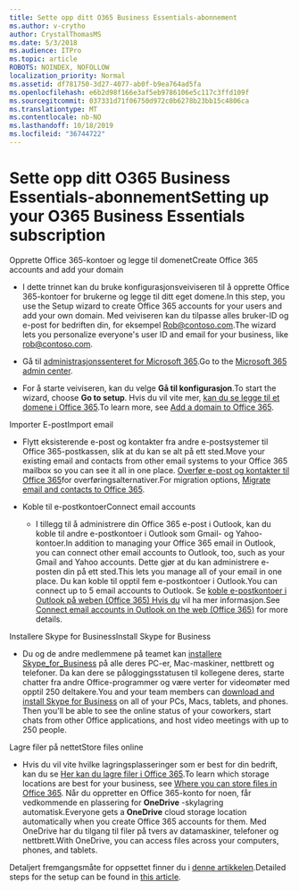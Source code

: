 ```yaml
---
title: Sette opp ditt O365 Business Essentials-abonnement
ms.author: v-crytho
author: CrystalThomasMS
ms.date: 5/3/2018
ms.audience: ITPro
ms.topic: article
ROBOTS: NOINDEX, NOFOLLOW
localization_priority: Normal
ms.assetid: df781750-3d27-4077-ab0f-b9ea764ad5fa
ms.openlocfilehash: e6b2d98f166e3af5eb9786106e5c117c3ffd109f
ms.sourcegitcommit: 037331d71f06750d972c0b6278b23bb15c4806ca
ms.translationtype: MT
ms.contentlocale: nb-NO
ms.lasthandoff: 10/18/2019
ms.locfileid: "36744722"
---
```

# <a name="setting-up-your-o365-business-essentials-subscription"></a><span data-ttu-id="69a85-102">Sette opp ditt O365 Business Essentials-abonnement</span><span class="sxs-lookup"><span data-stu-id="69a85-102">Setting up your O365 Business Essentials subscription</span></span>

<span data-ttu-id="69a85-103">Opprette Office 365-kontoer og legge til domenet</span><span class="sxs-lookup"><span data-stu-id="69a85-103">Create Office 365 accounts and add your domain</span></span>
  
- <span data-ttu-id="69a85-104">I dette trinnet kan du bruke konfigurasjonsveiviseren til å opprette Office 365-kontoer for brukerne og legge til ditt eget domene.</span><span class="sxs-lookup"><span data-stu-id="69a85-104">In this step, you use the Setup wizard to create Office 365 accounts for your users and add your own domain.</span></span> <span data-ttu-id="69a85-105">Med veiviseren kan du tilpasse alles bruker-ID og e-post for bedriften din, for eksempel [Rob@contoso.com](mailto:rob@contoso.com).</span><span class="sxs-lookup"><span data-stu-id="69a85-105">The wizard lets you personalize everyone's user ID and email for your business, like [rob@contoso.com](mailto:rob@contoso.com).</span></span>
    
- <span data-ttu-id="69a85-106">Gå til [administrasjonssenteret for Microsoft 365](https://login.partner.microsoftonline.cn/).</span><span class="sxs-lookup"><span data-stu-id="69a85-106">Go to the [Microsoft 365 admin center](https://login.partner.microsoftonline.cn/).</span></span>
    
- <span data-ttu-id="69a85-107">For å starte veiviseren, kan du velge **Gå til konfigurasjon**.</span><span class="sxs-lookup"><span data-stu-id="69a85-107">To start the wizard, choose **Go to setup**.</span></span> <span data-ttu-id="69a85-108">Hvis du vil vite mer, [kan du se legge til et domene i Office 365](https://docs.microsoft.com/office365/admin/setup/add-domain).</span><span class="sxs-lookup"><span data-stu-id="69a85-108">To learn more, see [Add a domain to Office 365](https://docs.microsoft.com/office365/admin/setup/add-domain).</span></span>
    
<span data-ttu-id="69a85-109">Importer E-post</span><span class="sxs-lookup"><span data-stu-id="69a85-109">Import email</span></span>
  
- <span data-ttu-id="69a85-110">Flytt eksisterende e-post og kontakter fra andre e-postsystemer til Office 365-postkassen, slik at du kan se alt på ett sted.</span><span class="sxs-lookup"><span data-stu-id="69a85-110">Move your existing email and contacts from other email systems to your Office 365 mailbox so you can see it all in one place.</span></span> <span data-ttu-id="69a85-111">[Overfør e-post og kontakter til Office 365](https://docs.microsoft.com/office365/admin/setup/migrate-email-and-contacts-admin)for overføringsalternativer.</span><span class="sxs-lookup"><span data-stu-id="69a85-111">For migration options, [Migrate email and contacts to Office 365](https://docs.microsoft.com/office365/admin/setup/migrate-email-and-contacts-admin).</span></span>
    
- <span data-ttu-id="69a85-112">Koble til e-postkontoer</span><span class="sxs-lookup"><span data-stu-id="69a85-112">Connect email accounts</span></span>
    
  - <span data-ttu-id="69a85-113">I tillegg til å administrere din Office 365 e-post i Outlook, kan du koble til andre e-postkontoer i Outlook som Gmail- og Yahoo-kontoer.</span><span class="sxs-lookup"><span data-stu-id="69a85-113">In addition to managing your Office 365 email in Outlook, you can connect other email accounts to Outlook, too, such as your Gmail and Yahoo accounts.</span></span> <span data-ttu-id="69a85-114">Dette gjør at du kan administrere e-posten din på ett sted.</span><span class="sxs-lookup"><span data-stu-id="69a85-114">This lets you manage all of your email in one place.</span></span> <span data-ttu-id="69a85-115">Du kan koble til opptil fem e-postkontoer i Outlook.</span><span class="sxs-lookup"><span data-stu-id="69a85-115">You can connect up to 5 email accounts to Outlook.</span></span> <span data-ttu-id="69a85-116">Se [koble e-postkontoer i Outlook på weben (Office 365) Hvis du](https://support.office.com/Article/Connect-email-accounts-in-Outlook-on-the-web-Office-365-d7012ff0-924f-4f78-8aca-c3912d886c4d) vil ha mer informasjon.</span><span class="sxs-lookup"><span data-stu-id="69a85-116">See [Connect email accounts in Outlook on the web (Office 365)](https://support.office.com/Article/Connect-email-accounts-in-Outlook-on-the-web-Office-365-d7012ff0-924f-4f78-8aca-c3912d886c4d) for more details.</span></span> 
    
<span data-ttu-id="69a85-117">Installere Skype for Business</span><span class="sxs-lookup"><span data-stu-id="69a85-117">Install Skype for Business</span></span>
  
- <span data-ttu-id="69a85-p105">Du og de andre medlemmene på teamet kan [installere Skype_for_Business](https://support.office.com/Article/download-and-install-Skype-for-Business-8a0d4da8-9d58-44f9-9759-5c8f340cb3fb) på alle deres PC-er, Mac-maskiner, nettbrett og telefoner. Da kan dere se påloggingsstatusen til kollegene deres, starte chatter fra andre Office-programmer og være verter for videomøter med opptil 250 deltakere.</span><span class="sxs-lookup"><span data-stu-id="69a85-p105">You and your team members can [download and install Skype for Business](https://support.office.com/Article/download-and-install-Skype-for-Business-8a0d4da8-9d58-44f9-9759-5c8f340cb3fb) on all of your PCs, Macs, tablets, and phones. Then you'll be able to see the online status of your coworkers, start chats from other Office applications, and host video meetings with up to 250 people.</span></span> 
    
<span data-ttu-id="69a85-120">Lagre filer på nettet</span><span class="sxs-lookup"><span data-stu-id="69a85-120">Store files online</span></span>
  
- <span data-ttu-id="69a85-121">Hvis du vil vite hvilke lagringsplasseringer som er best for din bedrift, kan du se [Her kan du lagre filer i Office 365](https://support.office.com/article/c7c20284-bc94-47f4-9728-d28e9daf0790.aspx).</span><span class="sxs-lookup"><span data-stu-id="69a85-121">To learn which storage locations are best for your business, see [Where you can store files in Office 365](https://support.office.com/article/c7c20284-bc94-47f4-9728-d28e9daf0790.aspx).</span></span> <span data-ttu-id="69a85-122">Når du oppretter en Office 365-konto for noen, får vedkommende en plassering for **OneDrive** -skylagring automatisk.</span><span class="sxs-lookup"><span data-stu-id="69a85-122">Everyone gets a **OneDrive** cloud storage location automatically when you create Office 365 accounts for them.</span></span> <span data-ttu-id="69a85-123">Med OneDrive har du tilgang til filer på tvers av datamaskiner, telefoner og nettbrett.</span><span class="sxs-lookup"><span data-stu-id="69a85-123">With OneDrive, you can access files across your computers, phones, and tablets.</span></span> 
    
<span data-ttu-id="69a85-124">Detaljert fremgangsmåte for oppsettet finner du i [denne artikkelen](https://docs.microsoft.com/office365/admin/setup/setup).</span><span class="sxs-lookup"><span data-stu-id="69a85-124">Detailed steps for the setup can be found in [this article](https://docs.microsoft.com/office365/admin/setup/setup).</span></span>
  

